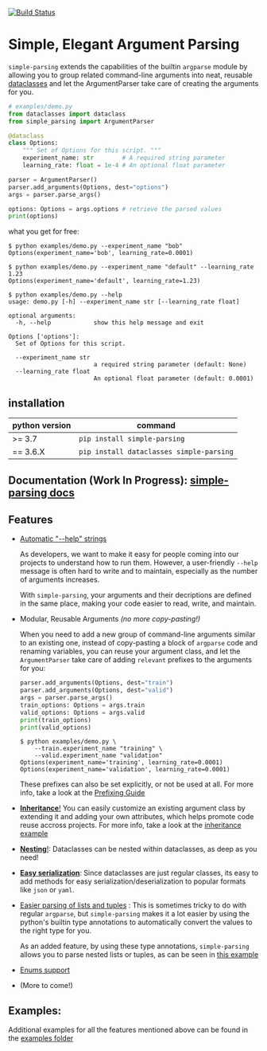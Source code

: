 [![Build Status](https://travis-ci.org/lebrice/SimpleParsing.svg?branch=master)](https://travis-ci.org/lebrice/SimpleParsing)

# Simple, Elegant Argument Parsing <!-- omit in toc -->


`simple-parsing` extends the capabilities of the builtin `argparse` module by allowing you to group related command-line arguments into neat, reusable [dataclasses](https://docs.python.org/3.7/library/dataclasses.html) and let the ArgumentParser take care of creating the arguments for you.

```python
# examples/demo.py
from dataclasses import dataclass
from simple_parsing import ArgumentParser

@dataclass
class Options:
    """ Set of Options for this script. """
    experiment_name: str        # A required string parameter
    learning_rate: float = 1e-4 # An optional float parameter

parser = ArgumentParser()  
parser.add_arguments(Options, dest="options")
args = parser.parse_args()

options: Options = args.options # retrieve the parsed values
print(options)
```

what you get for free:

```console
$ python examples/demo.py --experiment_name "bob"
Options(experiment_name='bob', learning_rate=0.0001)

$ python examples/demo.py --experiment_name "default" --learning_rate 1.23
Options(experiment_name='default', learning_rate=1.23)

$ python examples/demo.py --help
usage: demo.py [-h] --experiment_name str [--learning_rate float]

optional arguments:
  -h, --help            show this help message and exit

Options ['options']:
  Set of Options for this script.

  --experiment_name str
                        a required string parameter (default: None)
  --learning_rate float
                        An optional float parameter (default: 0.0001)
```

## installation
| python version |                command                  |
|----------------|-----------------------------------------|
|>= 3.7          | `pip install simple-parsing`            |
|== 3.6.X        | `pip install dataclasses simple-parsing`|

## Documentation (Work In Progress): [simple-parsing docs](https://github.com/lebrice/SimpleParsing)


## Features 
- [Automatic "--help" strings](examples/docstrings/README.md)

    As developers, we want to make it easy for people coming into our projects to understand how to run them. However, a user-friendly `--help` message is often hard to write and to maintain, especially as the number of arguments increases.

    With `simple-parsing`, your arguments and their decriptions are defined in the same place, making your code easier to read, write, and maintain.

- Modular, Reusable Arguments *(no more copy-pasting!)*
        
    When you need to add a new group of command-line arguments similar to an existing one, instead of copy-pasting a block of `argparse` code and renaming variables, you can reuse your argument class, and let the `ArgumentParser` take care of adding `relevant` prefixes to the arguments for you:

    ```python
    parser.add_arguments(Options, dest="train")
    parser.add_arguments(Options, dest="valid")
    args = parser.parse_args()
    train_options: Options = args.train
    valid_options: Options = args.valid
    print(train_options)
    print(valid_options)
    ```
    ```console
    $ python examples/demo.py \
        --train.experiment_name "training" \
        --valid.experiment_name "validation"
    Options(experiment_name='training', learning_rate=0.0001)
    Options(experiment_name='validation', learning_rate=0.0001)
    ```
        
    These prefixes can also be set explicitly, or not be used at all. For more info, take a look at the [Prefixing Guide](examples/prefixing/README.md)

- [**Inheritance**!](examples/inheritance/README.md)
You can easily customize an existing argument class by extending it and adding your own attributes, which helps promote code reuse accross projects. For more info, take a look at the [inheritance example](examples/inheritance_example.py)

- [**Nesting**!](examples/nesting/README.md): Dataclasses can be nested within dataclasses, as deep as you need!
- [**Easy serialization**](examples/dataclasses/hyperparameters_example.py): Since dataclasses are just regular classes, its easy to add methods for easy serialization/deserialization to popular formats like `json` or `yaml`. 
- [Easier parsing of lists and tuples](examples/container_types/README.md) : This is sometimes tricky to do with regular `argparse`, but `simple-parsing` makes it a lot easier by using the python's builtin type annotations to automatically convert the values to the right type for you.

    As an added feature, by using these type annotations, `simple-parsing` allows you to parse nested lists or tuples, as can be seen in [this example](examples/merging/README.md)

- [Enums support](examples/enums/README.md)

- (More to come!)

## Examples:
Additional examples for all the features mentioned above can be found in the [examples folder](examples/README.md)
